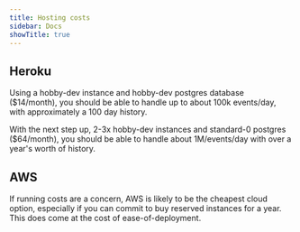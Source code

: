 ```yaml
---
title: Hosting costs
sidebar: Docs
showTitle: true
---
```


## Heroku

Using a hobby-dev instance and hobby-dev postgres database ($14/month), you should be able to handle up to about 100k events/day, with approximately a 100 day history.

With the next step up, 2-3x hobby-dev instances and standard-0 postgres ($64/month), you should be able to handle about 1M/events/day with over a year's worth of history.

## AWS

If running costs are a concern, AWS is likely to be the cheapest cloud option, especially if you can commit to buy reserved instances for a year. This does come at the cost of ease-of-deployment.

